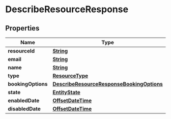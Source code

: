 

# DescribeResourceResponse


## Properties

| Name | Type | Description | Notes |
|------------ | ------------- | ------------- | -------------|
|**resourceId** | [**String**](String.md) |  |  [optional] |
|**email** | [**String**](String.md) |  |  [optional] |
|**name** | [**String**](String.md) |  |  [optional] |
|**type** | [**ResourceType**](ResourceType.md) |  |  [optional] |
|**bookingOptions** | [**DescribeResourceResponseBookingOptions**](DescribeResourceResponseBookingOptions.md) |  |  [optional] |
|**state** | [**EntityState**](EntityState.md) |  |  [optional] |
|**enabledDate** | [**OffsetDateTime**](OffsetDateTime.md) |  |  [optional] |
|**disabledDate** | [**OffsetDateTime**](OffsetDateTime.md) |  |  [optional] |



